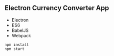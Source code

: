 ## Electron Currency Converter App

- Electron
- ES6
- BabelJS
- Webpack

```
npm install
npm start
```
